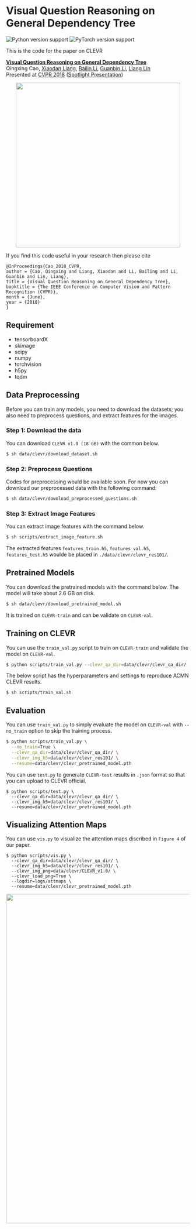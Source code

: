 # Visual Question Reasoning on General Dependency Tree
![Python version support](https://img.shields.io/badge/python-3.5%20%203.6-blue.svg)
![PyTorch version support](https://img.shields.io/badge/pytorch-0.4-red.svg)

This is the code for the paper on CLEVR

 **<a href="https://arxiv.org/abs/1804.00105">Visual Question Reasoning on General Dependency Tree</a>**
 <br>
Qingxing Cao,
 <a href='https://www.cs.cmu.edu/~xiaodan1/'>Xiaodan Liang</a>,
 <a href='https://bezorro.github.io/'>Bailin Li</a>,
 <a href='https://sites.google.com/site/ligb86/home/'>Guanbin Li</a>,
 <a href='http://www.linliang.net/'>Liang Lin</a>
 <br>
 Presented at [CVPR 2018](http://cvpr2018.thecvf.com/) ([Spotlight Presentation](https://www.youtube.com/watch?v=bWygTt1Na50&t=5132s))

 <div align="center">
  <img src="https://github.com/bezorro/ACMN-Pytorch/blob/master/img/introduction.png" width="450px">
</div>

If you find this code useful in your research then please cite

```
@InProceedings{Cao_2018_CVPR,
author = {Cao, Qingxing and Liang, Xiaodan and Li, Bailing and Li, Guanbin and Lin, Liang},
title = {Visual Question Reasoning on General Dependency Tree},
booktitle = {The IEEE Conference on Computer Vision and Pattern Recognition (CVPR)},
month = {June},
year = {2018}
}
```

## Requirement
  * tensorboardX
  * skimage
  * scipy
  * numpy
  * torchvision
  * h5py
  * tqdm

## Data Preprocessing
Before you can train any models, you need to download the datasets; you also need to preprocess questions, and extract features for the images.

### Step 1: Download the data
You can download `CLEVR v1.0 (18 GB)` with the common below.
```sh
$ sh data/clevr/download_dataset.sh
```

### Step 2: Preprocess Questions
Codes for preprocessing would be available soon. For now you can download our preprocessed data with the following command:
```sh
$ sh data/clevr/download_preprocessed_questions.sh
```

### Step 3: Extract Image Features
You can extract image features with the command below.
```sh
$ sh scripts/extract_image_feature.sh
```
The extracted features `features_train.h5`, `features_val.h5`, `features_test.h5` woulde be placed in `./data/clevr/clevr_res101/`.

## Pretrained Models
You can download the pretrained models with the command below. The model will take about 2.6 GB on disk.
```sh
$ sh data/clevr/download_pretrained_model.sh
```
It is trained on `CLEVR-train` and can be validate on `CLEVR-val`.


## Training on CLEVR
You can use the `train_val.py` script to train on `CLEVR-train` and validate the model on `CLEVR-val`.
```sh
$ python scripts/train_val.py --clevr_qa_dir=data/clevr/clevr_qa_dir/ --clevr_img_h5=data/clevr/clevr_res101/
```
The below script has the hyperparameters and settings to reproduce ACMN CLEVR results.
```
$ sh scripts/train_val.sh
```

## Evaluation
You can use `train_val.py` to simply evaluate the model on `CLEVR-val` with `--no_train` option to skip the training process.
```sh
$ python scripts/train_val.py \
  --no_train=True \
  --clevr_qa_dir=data/clevr/clevr_qa_dir/ \
  --clevr_img_h5=data/clevr/clevr_res101/ \
  --resume=data/clevr/clevr_pretrained_model.pth
```
You can use `test.py` to generate `CLEVR-test` results in `.json` format so that you can upload to CLEVR official.
```
$ python scripts/test.py \
  --clevr_qa_dir=data/clevr/clevr_qa_dir/ \
  --clevr_img_h5=data/clevr/clevr_res101/ \
  --resume=data/clevr/clevr_pretrained_model.pth
```

## Visualizing Attention Maps
You can use `vis.py` to visualize the attention maps discribed in `Figure 4` of our paper.
```
$ python scripts/vis.py \
  --clevr_qa_dir=data/clevr/clevr_qa_dir/ \
  --clevr_img_h5=data/clevr/clevr_res101/ \
  --clevr_img_png=data/clevr/CLEVR_v1.0/ \
  --clevr_load_png=True \
  --logdir=logs/attmaps \
  --resume=data/clevr/clevr_pretrained_model.pth
```
<div align="center">
  <img src="https://github.com/bezorro/ACMN-Pytorch/blob/master/img/demo.png" width="900px">
</div>
